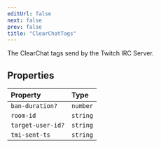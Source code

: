 ```yaml
---
editUrl: false
next: false
prev: false
title: "ClearChatTags"
---
```


The ClearChat tags send by the Twitch IRC Server.

## Properties

| Property | Type |
| :------ | :------ |
| `ban-duration?` | `number` |
| `room-id` | `string` |
| `target-user-id?` | `string` |
| `tmi-sent-ts` | `string` |
